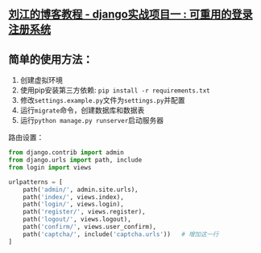 ## [刘江的博客教程 - django实战项目一 : 可重用的登录注册系统](www.liujiangblog.com)

## 简单的使用方法：

1. 创建虚拟环境
2. 使用pip安装第三方依赖: `pip install -r requirements.txt`
3. 修改`settings.example.py`文件为`settings.py`并配置
4. 运行`migrate`命令，创建数据库和数据表
5. 运行`python manage.py runserver`启动服务器

路由设置：

```python
from django.contrib import admin
from django.urls import path, include
from login import views

urlpatterns = [
    path('admin/', admin.site.urls),
    path('index/', views.index),
    path('login/', views.login),
    path('register/', views.register),
    path('logout/', views.logout),
    path('confirm/', views.user_confirm),
    path('captcha/', include('captcha.urls'))   # 增加这一行
]
```
